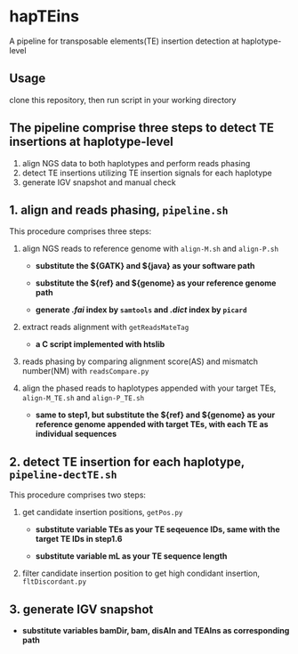 # hapTEins
A pipeline for transposable elements(TE) insertion detection at haplotype-level
## Usage
clone this repository, then run script in your working directory
## The pipeline comprise three steps to detect TE insertions at haplotype-level
1. align NGS data to both haplotypes and perform reads phasing
2. detect TE insertions utilizing TE insertion signals for each haplotype 
3. generate IGV snapshot and manual check
## 1. align and reads phasing, `pipeline.sh`
This procedure comprises three steps:
1. align NGS reads to reference genome with `align-M.sh` and `align-P.sh`
   
   - **substitute the ${GATK} and ${java} as your software path**
   
   - **substitute the ${ref} and ${genome} as your reference genome path**
   
   - **generate *.fai* index by `samtools` and *.dict* index by `picard`**
3. extract reads alignment with `getReadsMateTag`
   
   - **a C script implemented with htslib**
5. reads phasing by comparing alignment score(AS) and mismatch number(NM) with `readsCompare.py`
6. align the phased reads to haplotypes appended with your target TEs, `align-M_TE.sh` and `align-P_TE.sh`
   
   - **same to step1, but substitute the ${ref} and ${genome} as your reference genome appended with target TEs, with each TE as individual sequences**

## 2. detect TE insertion for each haplotype, `pipeline-dectTE.sh`

This procedure comprises two steps:

1. get candidate insertion positions, `getPos.py`
   
   - **substitute variable TEs as your TE seqeuence IDs, same with the target TE IDs in step1.6**

   - **substitute variable mL as your TE sequence length**

2. filter candidate insertion position to get high condidant insertion, `fltDiscordant.py`

## 3. generate IGV snapshot

  - **substitute variables bamDir, bam, disAln and TEAlns as corresponding path**
